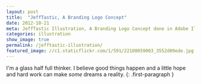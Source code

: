 ```yaml
---
layout: post
title:  "JeffTastic, A Branding Logo Concept"
date: 2012-10-21
meta: JeffTastic Illustration, A Branding Logo Concept done in Adobe Illustrator
categories: illustration
show_image: true
permalink: /jefftastic-illustration/
featured_image: //c1.staticflickr.com/1/591/22108059003_3552d09ede.jpg
---
```


I'm a glass half full thinker. I believe good things happen and a little hope and hard work can make _some_ dreams a reality.
{: .first-paragraph }